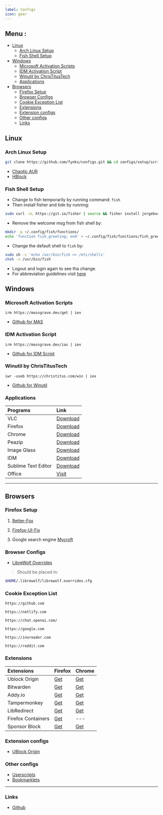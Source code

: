 ```yaml
---
label: Configs
icon: gear
---
```


## Menu :
- [Linux](#linux)
  - [Arch Linux Setup](#arch-linux-setup)
  - [Fish Shell Setup](#fish-shell-setup)
- [Windows](#windows)
  - [Microsoft Activation Scripts](#microsoft-activation-scripts)
  - [IDM Activation Script](#idm-activation-script)
  - [Winutil by ChrisTitusTech](#winutil-by-christitustech)
  - [Applications](#applications)
- [Browsers](#browsers)
  - [Firefox Setup](#firefox-setup)
  - [Browser Configs](#browser-configs)
  - [Cookie Exception List](#cookie-exception-list)
  - [Extensions](#extensions)
  - [Extension configs](#extension-configs)
  - [Other configs](#other-configs)
  - [Links](#links)


## Linux
### Arch Linux Setup
``` sh
git clone https://github.com/fynks/configs.git && cd configs/setup/scripts/ && sudo chmod +x ./setup.sh && sudo ./setup.sh
```
- [Chaotic AUR](https://github.com/chaotic-aur)
- [HBlock](https://raw.githubusercontent.com/fynks/configs/main/setup/configs/hblock_sources.list)

### Fish Shell Setup
   - Change to fish temporarily by running command: `fish`
   - Then install fisher and tide by running:
 ``` bash
 sudo curl -sL https://git.io/fisher | source && fisher install jorgebucaran/fisher && fisher install ilancosman/tide
 ```
   - Remove the welcome msg from fish shell by:
 ``` bash
 mkdir -p ~/.config/fish/functions/
echo 'function fish_greeting; end' > ~/.config/fish/functions/fish_greeting.fish
```
  - Change the default shell to `fish` by:
``` bash
sudo sh -c 'echo /usr/bin/fish >> /etc/shells'
chsh -s /usr/bin/fish 
```
  - Logout and login again to see tha change.
  - For abbreviation guidelines visit [here](https://fishshell.com/docs/current/cmds/abbr.html#examples)

## Windows
### Microsoft Activation Scripts 
``` pwsh
irm https://massgrave.dev/get | iex
```
- [Github for MAS](https://github.com/massgravel/Microsoft-Activation-Scripts) 

### IDM Activation Script
```pwsh
irm https://massgrave.dev/ias | iex
```
- [Github for IDM Script](https://github.com/WindowsAddict/IDM-Activation-Script)

### Winutil by ChrisTitusTech
``` pwsh
iwr -useb https://christitus.com/win | iex
```
- [Github for Winutil](https://github.com/ChrisTitusTech/winutil)

### Applications
|**Programs**                |**Link**                                                                      |
|:------------------------------|:---------------------------------------------------------------------------------|
|VLC                |[Download](https://www.videolan.org/vlc/download-windows.html)             |
|Firefox                |[Download](https://download.mozilla.org/?product=firefox-latest-ssl&os=win64&lang=en-US)             |
|Chrome                |[Download](https://www.google.com/intl/en/chrome/?standalone=1)             |
|Peazip                |[Download](https://github.com/peazip/PeaZip/releases/latest)             |
|Image Glass                |[Download](https://github.com/d2phap/ImageGlass/releases)             |
|IDM                   |[Download](https://www.internetdownloadmanager.com/download.html)   |
|Sublime Text Editor                |[Download](https://www.sublimetext.com/download_thanks?target=win-x64)             |
|Office                |[Visit](https://massgrave.dev/genuine-installation-media.html)             |

---
## Browsers

### Firefox Setup

1. [Better-Fox](https://github.com/yokoffing/Betterfox/blob/main/user.js)

2. [Firefox-UI-Fix](https://github.com/black7375/Firefox-UI-Fix/releases/latest)
3. Google search engine [Mycroft](https://mycroftproject.com/install.html?id=14909&basename=google&icontype=ico&name=Google)

### Browser Configs
- [LibreWolf Overrides](https://raw.githubusercontent.com/fynks/configs/main/setup/configs/librewolf.overrides.cfg)
> Should be placed in:
```bash
$HOME/.librewolf/librewolf.overrides.cfg
```

### Cookie Exception List
```uri
https://github.com
```
```uri
https://netlify.com
```
```uri
https://chat.openai.com/
```
```uri
https://google.com
```
```uri
https://inoreader.com
```
```uri
https://reddit.com
```
### Extensions

|**Extensions**                |**Firefox**                                                                      |**Chrome**                                                                                                 |
|:------------------------------|:---------------------------------------------------------------------------------|:-----------------------------------------------------------------------------------------------------------|
|Ublock Origin                 |[Get](https://addons.mozilla.org/en-GB/firefox/addon/ublock-origin/)             |[Get](https://chrome.google.com/webstore/detail/ublock-origin/cjpalhdlnbpafiamejdnhcphjbkeiagm)            |
|Bitwarden                     |[Get](https://addons.mozilla.org/en-US/firefox/addon/bitwarden-password-manager/)|[Get](https://chrome.google.com/webstore/detail/bitwarden-free-password-m/nngceckbapebfimnlniiiahkandclblb)|
|Addy.io                      |[Get](https://addons.mozilla.org/en-US/firefox/addon/addy_io/)                  |[Get](https://chrome.google.com/webstore/detail/addyio-anonymous-email-fo/iadbdpnoknmbdeolbapdackdcogdmjpe) |
|Tampermonkey                  |[Get](https://addons.mozilla.org/en-US/firefox/addon/tampermonkey/)              |[Get](https://chrome.google.com/webstore/detail/tampermonkey/dhdgffkkebhmkfjojejmpbldmpobfkfo)             |
|LibRedirect                 |[Get](https://addons.mozilla.org/firefox/addon/libredirect/)             |[Get](https://github.com/libredirect/libredirect/blob/master/chromium.md)            |
|Firefox Containers            |[Get](https://addons.mozilla.org/en-US/firefox/addon/multi-account-containers/)  | --- |        
|Sponsor Block               |[Get](https://addons.mozilla.org/en-US/firefox/addon/sponsorblock/)             |[Get](https://chrome.google.com/webstore/detail/mnjggcdmjocbbbhaepdhchncahnbgone)|

### Extension configs
- [UBlock Origin](https://raw.githubusercontent.com/fynks/configs/main/browsers/extensions/u_block_origin_configs.txt)


### Other configs
- [Userscripts](https://github.com/fynks/userscripts)
- [Bookmarklets](https://github.com/fynks/configs/blob/main/browsers/bookmarklets.md)
---
### Links
- [Github](https://github.com/fynks/configs)
